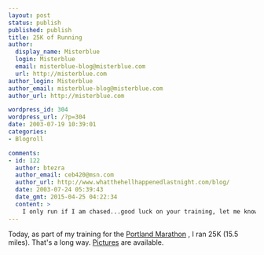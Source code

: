 ```yaml
---
layout: post
status: publish
published: publish
title: 25K of Running
author:
  display_name: Misterblue
  login: Misterblue
  email: misterblue-blog@misterblue.com
  url: http://misterblue.com
author_login: Misterblue
author_email: misterblue-blog@misterblue.com
author_url: http://misterblue.com

wordpress_id: 304
wordpress_url: /?p=304
date: 2003-07-19 10:39:01
categories:
- Blogroll

comments:
- id: 122
  author: btezra
  author_email: ceb420@msn.com
  author_url: http://www.whatthehellhappenedlastnight.com/blog/
  date: 2003-07-24 05:39:43
  date_gmt: 2015-04-25 04:22:34
  content: >
    I only run if I am chased...good luck on your training, let me know if you need someone to chase ya
---
```

<p>
Today, as part of my training for the
<a href="http://www.portlandmarathon.org/">Portland Marathon</a>
, I ran 25K (15.5 miles).
That's a long way.
<a href="http://pics.misterblue.com/20030719-Training/">Pictures</a>
are available.
</p>
